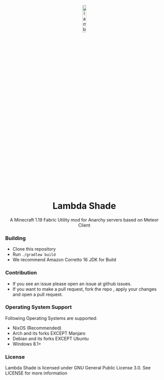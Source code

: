 <p align="center">
<img src="https://i.hizliresim.com/91rwjus.png" alt="lambdashade" width="15%"/>
</p>

<h1 align="center">Lambda Shade</h1>
<p align="center">
    A Minecraft 1.19 Fabric Utility mod for Anarchy servers based on Meteor Client
</p>

### Building
- Clone this repository
- Run `./gradlew build`
- We recommend Amazon Corretto 16 JDK for Build

### Contribution

- If you see an issue please open an issue at github issues.
- If you want to make a pull request, fork the repo , apply your changes and open a pull request.

### Operating System Support

Following Operating Systems are supported:
- NixOS (Recommended)
- Arch and its forks EXCEPT Manjaro
- Debian and its forks EXCEPT Ubuntu
- Windows 8.1+

### License

Lambda Shade is licensed under GNU General Public License 3.0. See LICENSE for more information
